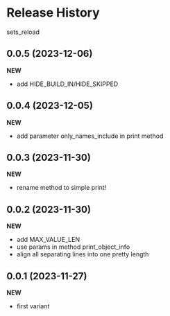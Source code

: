 Release History
===============

sets_reload

0.0.5 (2023-12-06)
-------------------
**NEW**
- add HIDE_BUILD_IN/HIDE_SKIPPED

0.0.4 (2023-12-05)
-------------------
**NEW**
- add parameter only_names_include in print method

0.0.3 (2023-11-30)
-------------------
**NEW**
- rename method to simple print! 

0.0.2 (2023-11-30)
-------------------
**NEW**
- add MAX_VALUE_LEN
- use params in method print_object_info
- align all separating lines into one pretty length

0.0.1 (2023-11-27)
-------------------
**NEW**
- first variant
